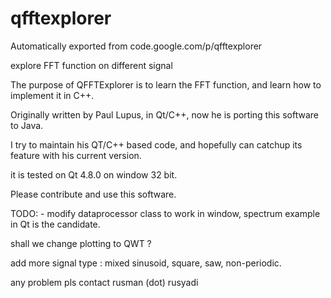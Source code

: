 # qfftexplorer
Automatically exported from code.google.com/p/qfftexplorer

explore FFT function on different signal

The purpose of QFFTExplorer is to learn the FFT function, and learn how to implement it in C++.

Originally written by Paul Lupus, in Qt/C++, now he is porting this software to Java.

I try to maintain his QT/C++ based code, and hopefully can catchup its feature with his current version.

it is tested on Qt 4.8.0 on window 32 bit.

Please contribute and use this software.

TODO: - modify dataprocessor class to work in window, spectrum example in Qt is the candidate.

shall we change plotting to QWT ?

add more signal type : mixed sinusoid, square, saw, non-periodic.

any problem pls contact rusman (dot) rusyadi
